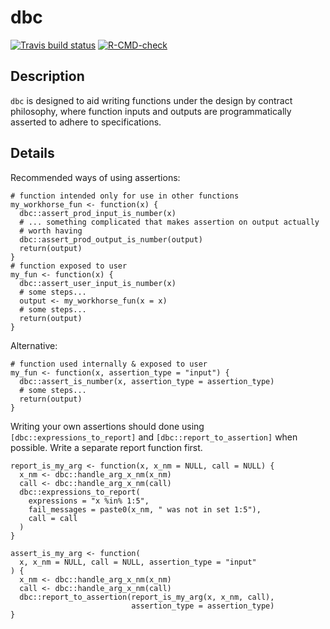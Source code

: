 
# dbc

<!-- badges: start -->
[![Travis build status](https://travis-ci.org/WetRobot/easyassertions.svg?branch=master)](https://travis-ci.org/WetRobot/dbc)
[![R-CMD-check](https://github.com/finnishcancerregistry/dbc/workflows/R-CMD-check/badge.svg)](https://github.com/finnishcancerregistry/dbc/actions)
<!-- badges: end -->

## Description

`dbc` is designed to aid writing functions under the design by contract
philosophy, where function inputs and outputs are programmatically
asserted to adhere to specifications.

## Details

Recommended ways of using assertions:

```
# function intended only for use in other functions
my_workhorse_fun <- function(x) {
  dbc::assert_prod_input_is_number(x)
  # ... something complicated that makes assertion on output actually
  # worth having
  dbc::assert_prod_output_is_number(output)
  return(output)
}
# function exposed to user
my_fun <- function(x) {
  dbc::assert_user_input_is_number(x)
  # some steps...
  output <- my_workhorse_fun(x = x)
  # some steps...
  return(output)
}
```

Alternative:
```
# function used internally & exposed to user
my_fun <- function(x, assertion_type = "input") {
  dbc::assert_is_number(x, assertion_type = assertion_type)
  # some steps...
  return(output)
}
```

Writing your own assertions should done using `[dbc::expressions_to_report]`
and `[dbc::report_to_assertion]` when possible. Write a separate report
function first.

```
report_is_my_arg <- function(x, x_nm = NULL, call = NULL) {
  x_nm <- dbc::handle_arg_x_nm(x_nm)
  call <- dbc::handle_arg_x_nm(call)
  dbc::expressions_to_report(
    expressions = "x %in% 1:5",
    fail_messages = paste0(x_nm, " was not in set 1:5"),
    call = call
  )
}

assert_is_my_arg <- function(
  x, x_nm = NULL, call = NULL, assertion_type = "input"
) {
  x_nm <- dbc::handle_arg_x_nm(x_nm)
  call <- dbc::handle_arg_x_nm(call)
  dbc::report_to_assertion(report_is_my_arg(x, x_nm, call),
                           assertion_type = assertion_type)
}
```
